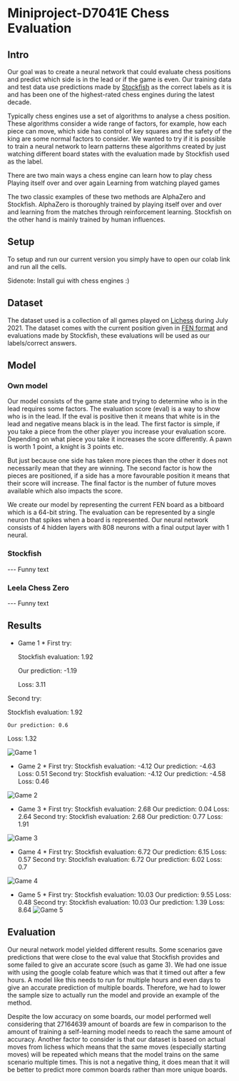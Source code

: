 # Miniproject-D7041E Chess Evaluation

## Intro
Our goal was to create a neural network that could evaluate chess positions and predict which side is in the lead or if the game is even. Our training data and test data use predictions made by [Stockfish](https://stockfishchess.org/) as the correct labels as it is and has been one of the highest-rated chess engines during the latest decade.

Typically chess engines use a set of algorithms to analyse a chess position. These algorithms consider a wide range of factors, for example, how each piece can move, which side has control of key squares and the safety of the king are some normal factors to consider. We wanted to try if it is possible to train a neural network to learn patterns these algorithms created by just watching different board states with the evaluation made by Stockfish used as the label.

There are two main ways a chess engine can learn how to play chess
Playing itself over and over again
Learning from watching played games

The two classic examples of these two methods are AlphaZero and Stockfish. AlphaZero is thoroughly trained by playing itself over and over and learning from the matches through reinforcement learning. Stockfish on the other hand is mainly trained by human influences.


## Setup
To setup and run our current version you simply have to open our colab link and run all the cells.

Sidenote: Install gui with chess engines :)

## Dataset
The dataset used is a collection of all games played on [Lichess](https://lichess.org/) during July 2021. The dataset comes with the current position given in [FEN format](https://www.chess.com/terms/fen-chess#piece-placement) and evaluations made by Stockfish, these evaluations will be used as our labels/correct answers.


## Model

### Own model
Our model consists of the game state and trying to determine who is in the lead requires some factors. The evaluation score (eval) is a way to show who is in the lead. If the eval is positive then it means that white is in the lead and negative means black is in the lead. The first factor is simple, if you take a piece from the other player you increase your evaluation score. Depending on what piece you take it increases the score differently. A pawn is worth 1 point, a knight is 3 points etc.

But just because one side has taken more pieces than the other it does not necessarily mean that they are winning. The second factor is how the pieces are positioned, if a side has a more favourable position it means that their score will increase. The final factor is the number of future moves available which also impacts the score. 

We create our model by representing the current FEN board as a bitboard which is a 64-bit string. The evaluation can be represented by a single neuron that spikes when a board is represented. Our neural network consists of 4 hidden layers with 808 neurons with a final output layer with 1 neural. 

### Stockfish

--- Funny text

### Leela Chess Zero

--- Funny text

## Results
* Game 1 *
First try:

  Stockfish evaluation: 1.92
  
	Our prediction: -1.19
  
  Loss: 3.11
  
  
Second try:

  Stockfish evaluation: 1.92
  
	Our prediction: 0.6
  
  Loss: 1.32
  


![Game 1](https://user-images.githubusercontent.com/60612941/208242997-7008acd3-31b0-4938-bb96-9cd19958b7a2.png)

* Game 2 *
First try:
  Stockfish evaluation: -4.12
	Our prediction: -4.63
  Loss: 0.51
Second try:
  Stockfish evaluation: -4.12
	Our prediction: -4.58
  Loss: 0.46


![Game 2](https://user-images.githubusercontent.com/60612941/208243019-5c833534-fe85-4864-84b0-18c641bcf193.png)

* Game 3 *
First try:
  Stockfish evaluation: 2.68
	Our prediction: 0.04
  Loss: 2.64
Second try:
  Stockfish evaluation: 2.68
	Our prediction: 0.77
  Loss: 1.91
  
![Game 3](https://user-images.githubusercontent.com/60612941/208243173-eb5a593b-a629-4dc2-9ab5-561a23b236bd.png)

* Game 4 *
First try:
  Stockfish evaluation: 6.72
	Our prediction: 6.15
  Loss: 0.57
Second try:
  Stockfish evaluation: 6.72
	Our prediction: 6.02
  Loss: 0.7
   
![Game 4](https://user-images.githubusercontent.com/60612941/208243183-4b615707-a620-4670-939b-2bd3b8317b14.png)


* Game 5 *
First try:
  Stockfish evaluation: 10.03
	Our prediction: 9.55
  Loss: 0.48
Second try:
  Stockfish evaluation: 10.03
	Our prediction: 1.39
  Loss: 8.64
![Game 5](https://user-images.githubusercontent.com/60612941/208243211-bdb9b977-bbef-4857-9fee-aa11e6ebdf7a.png)





## Evaluation

Our neural network model yielded different results. Some scenarios gave predictions that were close to the eval value that Stockfish provides and some failed to give an accurate score (such as game 3). We had one issue with using the google colab feature which was that it timed out after a few hours. A model like this needs to run for multiple hours and even days to give an accurate prediction of multiple boards. Therefore, we had to lower the sample size to actually run the model and provide an example of the method.

Despite the low accuracy on some boards, our model performed well considering that 27164639 amount of boards are few in comparison to the amount of training a self-learning model needs to reach the same amount of accuracy. Another factor to consider is that our dataset is based on actual moves from lichess which means that the same moves (especially starting moves) will be repeated which means that the model trains on the same scenario multiple times. This is not a negative thing, it does mean that it will be better to predict more common boards rather than more unique boards.






